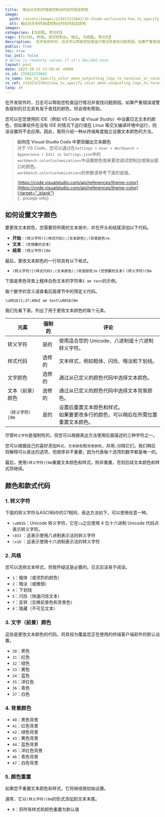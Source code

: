 ```yaml
---
title:  输出日志到终端或控制台时如何指定颜色
image:
  path: /assets/images/231023215842/zh-thumb-unclesnote-how_to_specify_color_when_outputting_logs_to_terminal_or_console.png
  alt: 输出日志到终端或控制台时如何指定颜色
images: 
categories: [乌班图, 常见的]
tags: [VS代码, 终端, 调试控制台, 输出, 乌班图, 常见的]
description:  在开发软件时，日志可以帮助您检查运行情况并查找问题原因。如果严重错误或警告级别的日志具有易于查找的颜色，将会很有帮助。您可以在您使用的 IDE（例如 VS Code 或 Visual Studio）中设置日志文本的颜色，但如果软件在没有 IDE 的情况下运行或在 Linux 等交叉编译环境中运行，则该设置将不会应用。
public: true
toc: true
toc_intl: false
# Below is readonly values if it's decided once
layout: post
date: 2023-10-23 21:58:42 +0900
ro_id: 231023215842
ro_name: how_to_specify_color_when_outputting_logs_to_terminal_or_console
ro_ref: 231023215842/how_to_specify_color_when_outputting_logs_to_terminal_or_console
lang: zh
---
```

在开发软件时，日志可以帮助您检查运行情况并查找问题原因。如果严重错误或警告级别的日志具有易于查找的颜色，将会很有帮助。  

您可以在您使用的 IDE（例如 VS Code 或 Visual Studio）中设置日志文本的颜色，但如果软件在没有 IDE 的情况下运行或在 Linux 等交叉编译环境中运行，则该设置将不会应用。因此，我将介绍一种从终端角度独立设置文本颜色的方法。  
> **如何在 Visual Studio Code 中更改输出文本颜色**  
> 对于 VS Code，您可以通过在`Settings > User > Workbanch > Appearance > Edit in Settings.json`中的`workbench.colorCustomizations`中设置颜色值来更改调试控制台或输出窗口的颜色。  
> `workbench.colorCustomizations`的参数请参考下面的链接。  
>   
> [https://code.visualstudio.com/api/references/theme-color](https://code.visualstudio.com/api/references/theme-color){:target="_blank"}    
{: .prompt-info}
## 如何设置文字颜色
要更改文本颜色，您需要将所需的文本居中，并在开头和结尾添加以下代码。  
- **开始** : `(转义字符)[(样式代码);(文本颜色);(背景颜色)m`
- **文本**：`（您想要的文本）`
- **结束** : `(转义字符)[0m`

最后，更改文本颜色的一行将具有以下格式。  
- `(转义字符)[(样式代码);(文本颜色);(背景颜色)m` `(您想要的文本)` `(转义字符)[0m`

下面是黑色背景上粗体白色文本的字符串`I am text`的示例。  

每个数字的含义请查看后面章节中的预定义代码。  

```
\u001b[1;37;40mI am text\u001b[0m
```
我们先看下表。列出了用于更改文本颜色的每个元素。  

|元素|强制的|评论|
| ---------------------- | --------- | ----------------------------------------------------------------------------------------------------------------------------------------------------------- |
|转义字符|是的|使用适合您的 Unicode、八进制或十六进制转义字符。|
|样式代码|选修的|文本样式，例如粗体、闪烁、暗淡和下划线。|
|文字颜色|选修的|通过从已定义的颜色代码中选择文本颜色。|
|文本（前景）颜色|选修的|通过从已定义的颜色代码中选择文本背景颜色。|
|`（转义字符）[0m`|是的|设置后重置文本颜色和样式。<br>如果要更改多行的颜色，可以稍后在所需位置重置文本颜色。|

尽管`转义字符`是强制性的，但您可以根据表达方法使用后面描述的三种字符之一。  

您可以根据自己的喜好添加`样式`、`文本颜色`和`背景颜色`，并用`;`分隔它们。我们稍后将解释可以表达的选项，但顺序并不重要，因为代表每个选项的数字都是唯一的。  

最后，使用`(转义字符)[0m`重置文本颜色和样式。除非重置，否则后续文本颜色和样式将继续。  
## 颜色和款式代码
### 1. 转义字符
下面的转义字符与ASCII码中的27相同，表达方法如下，可以使用任意一种。  
- `\u001b`：Unicode 转义字符。它在`\u`之后使用 4 位十六进制 Unicode 代码点表示转义字符。
- `\033` ：这表示使用八进制表示法的转义字符
- `\x1b` ：这表示使用十六进制表示法的转义字符

### 2. 风格
您可以选择文本样式，但我怀疑这是必要的。日志应该易于阅读。  
- `1`：粗体（或浓烈的颜色）
- `2`：暗淡（或微弱）
- `4`：下划线
- `5`：闪烁（快速闪烁文本）
- `7`：反转（交换前景色和背景色）
- `8`：隐藏（不可见文本）

### 3. 文字（前景）颜色
这些是更改文本颜色的代码。将其视为覆盖您正在使用的终端客户端软件的默认设置。  
- `30`：黑色
- `31`：红色
- `32`：绿色
- `33`：黄色
- `34`：蓝色
- `35`：洋红色
- `36`：青色
- `37`：白色

### 4. 背景颜色
- `40`：黑色背景
- `41`：红色背景
- `42`：绿色背景
- `43`：黄色背景
- `44`：蓝色背景
- `45`：洋红色背景
- `46`：青色背景
- `47`：白色背景

### 5. 颜色重置
如果您不重置文本颜色和样式，它将继续按初始设置。  

通常，它以`(转义字符)[0m`的形式添加到文本末尾。  
- `0`：将所有样式和颜色重置为默认值
